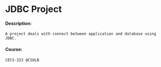# JDBC Project
#### Description:
```
A project deals with connect between application and database using JDBC.
```

#### Course:
```
CECS-323 @CSULB
```
